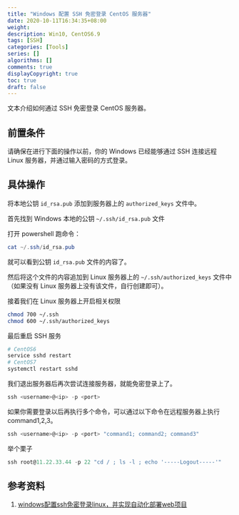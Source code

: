 ```yaml
---
title: "Windows 配置 SSH 免密登录 CentOS 服务器"
date: 2020-10-11T16:34:35+08:00
weight: 
description: Win10, CentOS6.9
tags: [SSH]
categories: [Tools]
series: []
algorithms: []
comments: true
displayCopyright: true
toc: true
draft: false
---
```


文本介绍如何通过 SSH 免密登录 CentOS 服务器。

<!--more-->

## 前置条件

请确保在进行下面的操作以前，你的 Windows 已经能够通过 SSH 连接远程 Linux 服务器，并通过输入密码的方式登录。

## 具体操作

将本地公钥 `id_rsa.pub` 添加到服务器上的 `authorized_keys` 文件中。

首先找到 Windows 本地的公钥 `~/.ssh/id_rsa.pub` 文件

打开 powershell 跑命令：

```powershell
cat ~/.ssh/id_rsa.pub
```

就可以看到公钥 `id_rsa.pub` 文件的内容了。

然后将这个文件的内容追加到 Linux 服务器上的 `~/.ssh/authorized_keys` 文件中（如果没有 Linux 服务器上没有该文件，自行创建即可）。

接着我们在 Linux 服务器上开启相关权限

```bash
chmod 700 ~/.ssh
chmod 600 ~/.ssh/authorized_keys 
```

最后重启 SSH 服务

```bash
# CentOS6
service sshd restart
# CentOS7
systemctl restart sshd
```

我们退出服务器后再次尝试连接服务器，就能免密登录上了。

```powershell
ssh <username>@<ip> -p <port>
```

如果你需要登录以后再执行多个命令，可以通过以下命令在远程服务器上执行 command1,2,3。

```powershell
ssh <username>@<ip> -p <port> "command1; command2; command3"
```

举个栗子

```powershell
ssh root@11.22.33.44 -p 22 "cd / ; ls -l ; echo '-----Logout-----'"
```

## 参考资料

1. [windows配置ssh免密登录linux，并实现自动化部署web项目](https://my.oschina.net/wangwang110/blog/2886817)